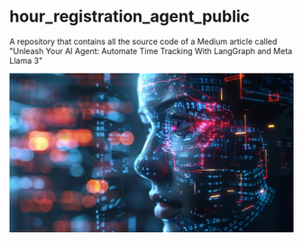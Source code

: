 # hour_registration_agent_public
A repository that contains all the source code of a Medium article called "Unleash Your AI Agent: Automate Time Tracking With LangGraph and Meta Llama 3"

![AI Agent](cover.jpg)

